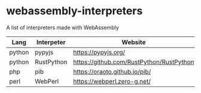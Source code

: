# webassembly-interpreters
A list of interpreters made with WebAssembly

| Lang   | Interpeter | Website                                  |
|--------|------------|------------------------------------------|
| python | pypyjs     | https://pypyjs.org/                      |
| python | RustPython | https://github.com/RustPython/RustPython |
| php    | pib        | https://oraoto.github.io/pib/            |
| perl   | WebPerl    | https://webperl.zero-g.net/              |
